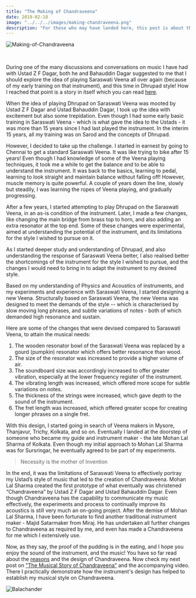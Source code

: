 ```yaml
---
title: "The Making of Chandraveena"
date: 2019-02-18
image: "../../../images/making-chandraveena.png"
description: "For those who may have landed here, this post is about the why and what of Chandraveena. Chandraveena is a modern string instrument, structurally based on the Saraswati Veena, but designed and built to reflect my musical identity and values. I play the Chandraveena according to the traditional principles of Indian Raga system and the philosophy of Maarga Sangeet. This instrument was designed by me, and the first prototype was built my instrument maker, the Late Mohan Lal Sharma from Kolkata."
---
```


![Making-of-Chandraveena](making-chandraveena.png)

<br>

During one of the many discussions and conversations on music I have had with Ustad Z F Dagar, both he and Bahauddin Dagar suggested to me that I should explore the idea of playing Saraswati Veena all over again (because of my early training on that instrument), and this time in Dhrupad style! How I reached that point is a story in itself which you can read [here](/blog/why-chandraveena/).

When the idea of playing Dhrupad on Saraswati Veena was mooted by Ustad Z F Dagar and Ustad Bahauddin Dagar, I took up the idea with excitement but also some trepidation. Even though I had some early basic training in Saraswati Veena - which is what gave the idea to the Ustads - it was more than 15 years since I had last played the instrument. In the interim 15 years, all my training was on Sarod and the concepts of Dhrupad.

However, I decided to take up the challenge. I started in earnest by going to Chennai to get a standard Saraswati Veena. It was like trying to bike after 15 years! Even though I had knowledge of some of the Veena playing techniques, it took me a while to get the balance and to be able to understand the instrument. It was back to the basics, learning to pedal, learning to look straight and maintain balance without falling off! However, muscle memory is quite powerful. A couple of years down the line, slowly but steadily, I was learning the ropes of Veena playing, and gradually progressing.

After a few years, I started attempting to play Dhrupad on the Saraswati Veena, in an as-is condition of the instrument. Later, I made a few changes, like changing the main bridge from brass top to horn, and also adding an extra resonator at the top end. Some of these changes were experimental, aimed at understanding the potential of the instrument, and its limitations for the style I wished to pursue on it.

As I started deeper study and understanding of Dhrupad, and also understanding the response of Saraswati Veena better, I also realised better the shortcomings of the instrument for the style I wished to pursue, and the changes I would need to bring in to adapt the instrument to my desired style.

Based on my understanding of Physics and Acoustics of instruments, and my experiments and experience with Saraswati Veena, I started designing a new Veena. Structurally based on Saraswati Veena, the new Veena was designed to meet the demands of the style -- which is characterised by slow moving long phrases, and subtle variations of notes - both of which demanded high resonance and sustain.

Here are some of the changes that were devised compared to Saraswati Veena, to attain the musical needs:
1. The wooden resonator bowl of the Saraswati Veena was replaced by a gourd (pumpkin) resonator which offers better resonance than wood.
2. The size of the resonator was increased to provide a higher volume of air.
3. The soundboard size was accordingly increased to offer greater vibration, especially at the lower frequency register of the instrument.
4. The vibrating length was increased, which offered more scope for subtle variations on notes.
5. The thickness of the strings were increased, which gave depth to the sound of the instrument.
6. The fret length was increased, which offered greater scope for creating longer phrases on a single fret.

With this design, I started going in search of Veena makers in Mysore, Thanjavur, Trichy, Kolkata, and so on. Eventually I landed at the doorstep of someone who became my guide and instrument maker - the late Mohan Lal Sharma of Kolkata. Even though my initial approach to Mohan Lal Sharma was for Sursringar, he eventually agreed to be part of my experiments.

> Necessity is the mother of Invention

In the end, it was the limitations of Saraswati Veena to effectively portray my Ustad’s style of music that led to the creation of Chandraveena. Mohan Lal Sharma created the first prototype of what eventually was christened “Chandraveena” by Ustad Z F Dagar and Ustad Bahauddin Dagar. Even though Chandraveena has the capability to communicate my music effectively, the experiments and process to continually improve its acoustics is still very much an on-going project. After the demise of Mohan Lal Sharma, I have been fortunate to find another traditional instrument maker - Majid Satarmaker from Miraj. He has undertaken all further changes to Chandraveena as required by me, and even has made a Chandraveena for me which I extensively use.

Now, as they say, the proof of the pudding is in the eating, and I hope you enjoy the sound of the instrument, and the music!
You have so far read about the [reasons](/blog/why-chandraveena) and the design of Chandraveena. Now check my next post on ["The Musical Story of Chandraveena"](/blog/the-musical-story-of-chandraveena) and the accompanying video. There I practically demonstrate how the instrument's design has helped to establish my musical style on Chandraveena.

![Balachander](IMG_7198.JPG)

<br>
